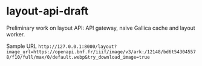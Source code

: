 # layout-api-draft
Preliminary work on layout API: API gateway, naive Gallica cache and layout worker.

Sample URL
`http://127.0.0.1:8000/layout?image_url=https://openapi.bnf.fr/iiif/image/v3/ark:/12148/bd6t543045578/f10/full/max/0/default.webp&try_download_image=true`
